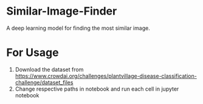 # Similar-Image-Finder
A deep learning model for finding the most similar image.
# For Usage
1) Download the dataset from https://www.crowdai.org/challenges/plantvillage-disease-classification-challenge/dataset_files
2) Change respective paths in notebook and run each cell in jupyter notebook
